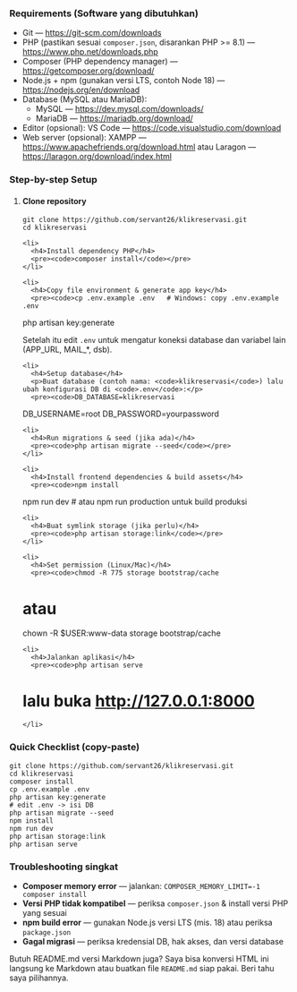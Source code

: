 <h3>Requirements (Software yang dibutuhkan)</h3>
  <ul>
    <li>Git — <a href="https://git-scm.com/downloads" target="_blank">https://git-scm.com/downloads</a></li>
    <li>PHP (pastikan sesuai <code>composer.json</code>, disarankan PHP &gt;= 8.1) — <a href="https://www.php.net/downloads.php" target="_blank">https://www.php.net/downloads.php</a></li>
    <li>Composer (PHP dependency manager) — <a href="https://getcomposer.org/download/" target="_blank">https://getcomposer.org/download/</a></li>
    <li>Node.js + npm (gunakan versi LTS, contoh Node 18) — <a href="https://nodejs.org/en/download" target="_blank">https://nodejs.org/en/download</a></li>
    <li>Database (MySQL atau MariaDB):
      <ul>
        <li>MySQL — <a href="https://dev.mysql.com/downloads/" target="_blank">https://dev.mysql.com/downloads/</a></li>
        <li>MariaDB — <a href="https://mariadb.org/download/" target="_blank">https://mariadb.org/download/</a></li>
      </ul>
    </li>
    <li>Editor (opsional): VS Code — <a href="https://code.visualstudio.com/download" target="_blank">https://code.visualstudio.com/download</a></li>
    <li>Web server (opsional): XAMPP — <a href="https://www.apachefriends.org/download.html" target="_blank">https://www.apachefriends.org/download.html</a> atau Laragon — <a href="https://laragon.org/download/index.html" target="_blank">https://laragon.org/download/index.html</a></li>
  </ul>

  <h3>Step-by-step Setup</h3>
  <ol>
    <li>
      <h4>Clone repository</h4>
      <pre><code>git clone https://github.com/servant26/klikreservasi.git
cd klikreservasi</code></pre>
    </li>

    <li>
      <h4>Install dependency PHP</h4>
      <pre><code>composer install</code></pre>
    </li>

    <li>
      <h4>Copy file environment & generate app key</h4>
      <pre><code>cp .env.example .env   # Windows: copy .env.example .env
php artisan key:generate</code></pre>
      <p>Setelah itu edit <code>.env</code> untuk mengatur koneksi database dan variabel lain (APP_URL, MAIL_*, dsb).</p>
    </li>

    <li>
      <h4>Setup database</h4>
      <p>Buat database (contoh nama: <code>klikreservasi</code>) lalu ubah konfigurasi DB di <code>.env</code>:</p>
      <pre><code>DB_DATABASE=klikreservasi
DB_USERNAME=root
DB_PASSWORD=yourpassword</code></pre>
    </li>

    <li>
      <h4>Run migrations & seed (jika ada)</h4>
      <pre><code>php artisan migrate --seed</code></pre>
    </li>

    <li>
      <h4>Install frontend dependencies & build assets</h4>
      <pre><code>npm install
npm run dev   # atau npm run production untuk build produksi</code></pre>
    </li>

    <li>
      <h4>Buat symlink storage (jika perlu)</h4>
      <pre><code>php artisan storage:link</code></pre>
    </li>

    <li>
      <h4>Set permission (Linux/Mac)</h4>
      <pre><code>chmod -R 775 storage bootstrap/cache
# atau
chown -R $USER:www-data storage bootstrap/cache</code></pre>
    </li>

    <li>
      <h4>Jalankan aplikasi</h4>
      <pre><code>php artisan serve
# lalu buka http://127.0.0.1:8000</code></pre>
    </li>
  </ol>

  <h3>Quick Checklist (copy-paste)</h3>
  <pre><code>git clone https://github.com/servant26/klikreservasi.git
cd klikreservasi
composer install
cp .env.example .env
php artisan key:generate
# edit .env -> isi DB
php artisan migrate --seed
npm install
npm run dev
php artisan storage:link
php artisan serve</code></pre>

  <h3>Troubleshooting singkat</h3>
  <ul>
    <li><strong>Composer memory error</strong> — jalankan: <code>COMPOSER_MEMORY_LIMIT=-1 composer install</code></li>
    <li><strong>Versi PHP tidak kompatibel</strong> — periksa <code>composer.json</code> & install versi PHP yang sesuai</li>
    <li><strong>npm build error</strong> — gunakan Node.js versi LTS (mis. 18) atau periksa <code>package.json</code></li>
    <li><strong>Gagal migrasi</strong> — periksa kredensial DB, hak akses, dan versi database</li>
  </ul>

  <p class="links">Butuh README.md versi Markdown juga? Saya bisa konversi HTML ini langsung ke Markdown atau buatkan file <code>README.md</code> siap pakai. Beri tahu saya pilihannya.</p>
</body>
</html>
